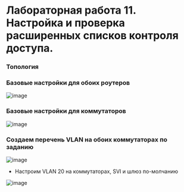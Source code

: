 # Лабораторная работа 11. Настройка и проверка расширенных списков контроля доступа.

### Топология

### Базовые настройки для обоих роутеров

![image](https://user-images.githubusercontent.com/89464074/175990294-51e9fbac-83d5-439b-843c-5a568bb30449.png)

### Базовые настройки для коммутаторов

![image](https://user-images.githubusercontent.com/89464074/175993992-714d1889-4353-4006-8b78-f205e870f23d.png)

### Создаем перечень VLAN на обоих коммутаторах по заданию

![image](https://user-images.githubusercontent.com/89464074/175995196-8b246d40-1153-4c48-b897-d1b805fb9783.png)

- Настроим VLAN 20 на коммутаторах, SVI и шлюз по-молчанию

![image](https://user-images.githubusercontent.com/89464074/175998437-df0bd676-6afc-49ad-8143-ef5bc52a4cd6.png)

